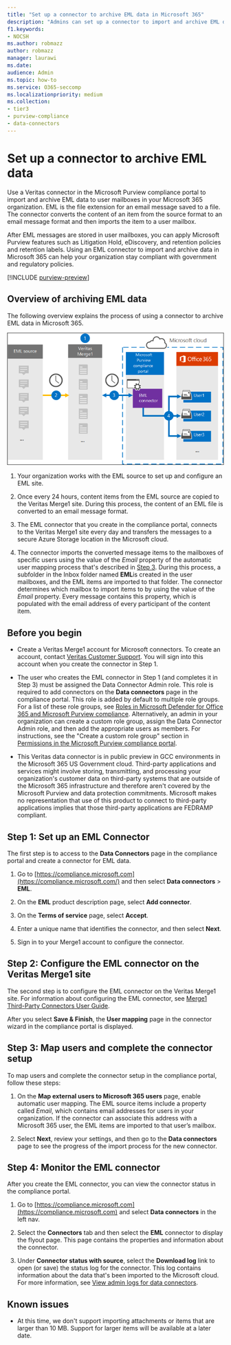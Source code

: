 ```yaml
---
title: "Set up a connector to archive EML data in Microsoft 365"
description: "Admins can set up a connector to import and archive EML data from Veritas into Microsoft 365. This connector lets you archive data from third-party data sources in Microsoft 365. After your archive this data, you can use compliance features such as legal hold, content search, and retention policies to manage third-party data."
f1.keywords:
- NOCSH
ms.author: robmazz
author: robmazz
manager: laurawi
ms.date: 
audience: Admin
ms.topic: how-to
ms.service: O365-seccomp
ms.localizationpriority: medium
ms.collection:
- tier3
- purview-compliance
- data-connectors
---
```


# Set up a connector to archive EML data

Use a Veritas connector in the Microsoft Purview compliance portal to import and archive EML data to user mailboxes in your Microsoft 365 organization. EML is the file extension for an email message saved to a file. The connector converts the content of an item from the source format to an email message format and then imports the item to a user mailbox.

After EML messages are stored in user mailboxes, you can apply Microsoft Purview features such as Litigation Hold, eDiscovery, and retention policies and retention labels. Using an EML connector to import and archive data in Microsoft 365 can help your organization stay compliant with government and regulatory policies.

[!INCLUDE [purview-preview](../includes/purview-preview.md)]

## Overview of archiving EML data

The following overview explains the process of using a connector to archive EML data in Microsoft 365.

![Archiving workflow for EML data.](../media/EMLConnectorWorkflow.png)

1. Your organization works with the EML source to set up and configure an EML site.

2. Once every 24 hours, content items from the EML source are copied to the Veritas Merge1 site. During this process, the content of an EML file is converted to an email message format.

3. The EML connector that you create in the compliance portal, connects to the Veritas Merge1 site every day and transfers the messages to a secure Azure Storage location in the Microsoft cloud.

4. The connector imports the converted message items to the mailboxes of specific users using the value of the *Email* property of the automatic user mapping process that's described in [Step 3](#step-3-map-users-and-complete-the-connector-setup). During this process, a subfolder in the Inbox folder named **EML**is created in the user mailboxes, and the EML items are imported to that folder. The connector determines which mailbox to import items to by using the value of the *Email* property. Every message contains this property, which is populated with the email address of every participant of the content item.

## Before you begin

- Create a Veritas Merge1 account for Microsoft connectors. To create an account, contact [Veritas Customer Support](https://globanet.com/ms-connectors-contact). You will sign into this account when you create the connector in Step 1.

- The user who creates the EML connector in Step 1 (and completes it in Step 3) must be assigned the Data Connector Admin role. This role is required to add connectors on the **Data connectors** page in the compliance portal. This role is added by default to multiple role groups. For a list of these role groups, see [Roles in Microsoft Defender for Office 365 and Microsoft Purview compliance](../security/office-365-security/scc-permissions.md#roles-in-microsoft-defender-for-office-365-and-microsoft-purview-compliance). Alternatively, an admin in your organization can create a custom role group, assign the Data Connector Admin role, and then add the appropriate users as members. For instructions, see the "Create a custom role group" section in [Permissions in the Microsoft Purview compliance portal](microsoft-365-compliance-center-permissions.md#create-a-custom-role-group).

- This Veritas data connector is in public preview in GCC environments in the Microsoft 365 US Government cloud. Third-party applications and services might involve storing, transmitting, and processing your organization's customer data on third-party systems that are outside of the Microsoft 365 infrastructure and therefore aren't covered by the Microsoft Purview and data protection commitments. Microsoft makes no representation that use of this product to connect to third-party applications implies that those third-party applications are FEDRAMP compliant.

## Step 1: Set up an EML Connector

The first step is to access to the **Data Connectors** page in the compliance portal and create a connector for EML data.

1. Go to [https://compliance.microsoft.com](https://compliance.microsoft.com/) and then select **Data connectors** > **EML**.

2. On the **EML** product description page, select **Add connector**.

3. On the **Terms of service** page, select **Accept**.

4. Enter a unique name that identifies the connector, and then select **Next**.

5. Sign in to your Merge1 account to configure the connector.

## Step 2: Configure the EML connector on the Veritas Merge1 site

The second step is to configure the EML connector on the Veritas Merge1 site. For information about configuring  the EML connector, see [Merge1 Third-Party Connectors User Guide](https://docs.ms.merge1.globanetportal.com/Merge1%20Third-Party%20Connectors%20EML%20User%20Guide%20.pdf).

After you select **Save & Finish**, the **User mapping** page in the connector wizard in the compliance portal is displayed.

## Step 3: Map users and complete the connector setup

To map users and complete the connector setup in the compliance portal, follow these steps:

1. On the **Map external users to Microsoft 365 users** page, enable automatic user mapping. The EML source items include a property called *Email*, which contains email addresses for users in your organization. If the connector can associate this address with a Microsoft 365 user, the EML items are imported to that user’s mailbox.

2. Select **Next**, review your settings, and then go to the **Data connectors** page to see the progress of the import process for the new connector.

## Step 4: Monitor the EML connector

After you create the EML connector, you can view the connector status in the compliance portal.

1. Go to [https://compliance.microsoft.com](https://compliance.microsoft.com) and select **Data connectors** in the left nav.

2. Select the **Connectors** tab and then select the **EML** connector to display the flyout page. This page contains the properties and information about the connector.

3. Under **Connector status with source**, select the **Download log** link to open (or save) the status log for the connector. This log contains information about the data that's been imported to the Microsoft cloud. For more information, see [View admin logs for data connectors](data-connector-admin-logs.md).

## Known issues

- At this time, we don't support importing attachments or items that are larger than 10 MB. Support for larger items will be available at a later date.
